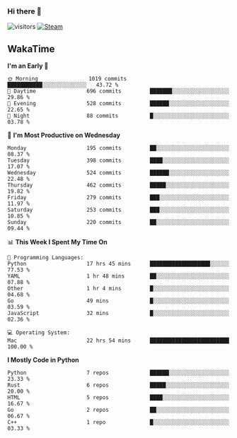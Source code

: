 ### Hi there 👋

![visitors](https://visitor-badge.glitch.me/badge?page_id=zhourunlai)
[![Steam](https://img.shields.io/badge/dynamic/json?url=https%3A%2F%2Fapi.swo.moe%2Fstats%2Fsteamgames%2F76561198285156854&query=count&color=0b1a37&label=Steam&labelColor=134375&logo=steam&suffix=+games&cacheSeconds=3600)](http://steamcommunity.com/profiles/76561198285156854)

## WakaTime
<!--START_SECTION:waka-->
**I'm an Early 🐤** 

```text
🌞 Morning                1019 commits        ███████████░░░░░░░░░░░░░░   43.72 % 
🌆 Daytime                696 commits         ███████░░░░░░░░░░░░░░░░░░   29.86 % 
🌃 Evening                528 commits         ██████░░░░░░░░░░░░░░░░░░░   22.65 % 
🌙 Night                  88 commits          █░░░░░░░░░░░░░░░░░░░░░░░░   03.78 % 
```
📅 **I'm Most Productive on Wednesday** 

```text
Monday                   195 commits         ██░░░░░░░░░░░░░░░░░░░░░░░   08.37 % 
Tuesday                  398 commits         ████░░░░░░░░░░░░░░░░░░░░░   17.07 % 
Wednesday                524 commits         ██████░░░░░░░░░░░░░░░░░░░   22.48 % 
Thursday                 462 commits         █████░░░░░░░░░░░░░░░░░░░░   19.82 % 
Friday                   279 commits         ███░░░░░░░░░░░░░░░░░░░░░░   11.97 % 
Saturday                 253 commits         ███░░░░░░░░░░░░░░░░░░░░░░   10.85 % 
Sunday                   220 commits         ██░░░░░░░░░░░░░░░░░░░░░░░   09.44 % 
```


📊 **This Week I Spent My Time On** 

```text
💬 Programming Languages: 
Python                   17 hrs 45 mins      ███████████████████░░░░░░   77.53 % 
YAML                     1 hr 48 mins        ██░░░░░░░░░░░░░░░░░░░░░░░   07.88 % 
Other                    1 hr 4 mins         █░░░░░░░░░░░░░░░░░░░░░░░░   04.68 % 
Go                       49 mins             █░░░░░░░░░░░░░░░░░░░░░░░░   03.59 % 
JavaScript               32 mins             █░░░░░░░░░░░░░░░░░░░░░░░░   02.36 % 

💻 Operating System: 
Mac                      22 hrs 54 mins      █████████████████████████   100.00 % 
```

**I Mostly Code in Python** 

```text
Python                   7 repos             ██████░░░░░░░░░░░░░░░░░░░   23.33 % 
Rust                     6 repos             █████░░░░░░░░░░░░░░░░░░░░   20.00 % 
HTML                     5 repos             ████░░░░░░░░░░░░░░░░░░░░░   16.67 % 
Go                       2 repos             ██░░░░░░░░░░░░░░░░░░░░░░░   06.67 % 
C++                      1 repo              █░░░░░░░░░░░░░░░░░░░░░░░░   03.33 % 
```




<!--END_SECTION:waka-->
